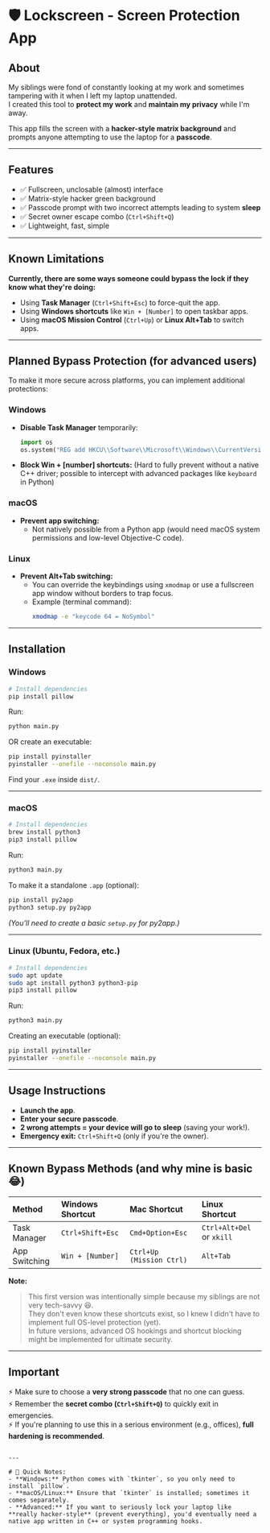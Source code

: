 # 🛡️ Lockscreen - Screen Protection App

## About

My siblings were fond of constantly looking at my work and sometimes tampering with it when I left my laptop unattended.  
I created this tool to **protect my work** and **maintain my privacy** while I'm away.

This app fills the screen with a **hacker-style matrix background** and prompts anyone attempting to use the laptop for a **passcode**.

---

## Features

- ✅ Fullscreen, unclosable (almost) interface
- ✅ Matrix-style hacker green background
- ✅ Passcode prompt with two incorrect attempts leading to system **sleep**
- ✅ Secret owner escape combo (`Ctrl+Shift+Q`)
- ✅ Lightweight, fast, simple

---

## Known Limitations

**Currently, there are some ways someone could bypass the lock if they know what they're doing:**
- Using **Task Manager** (`Ctrl+Shift+Esc`) to force-quit the app.
- Using **Windows shortcuts** like `Win + [Number]` to open taskbar apps.
- Using **macOS Mission Control** (`Ctrl+Up`) or **Linux Alt+Tab** to switch apps.

---

## Planned Bypass Protection (for advanced users)

To make it more secure across platforms, you can implement additional protections:

### Windows

- **Disable Task Manager** temporarily:
    ```python
    import os
    os.system("REG add HKCU\\Software\\Microsoft\\Windows\\CurrentVersion\\Policies\\System /v DisableTaskMgr /t REG_DWORD /d 1 /f")
    ```
- **Block Win + [number] shortcuts:** (Hard to fully prevent without a native C++ driver; possible to intercept with advanced packages like `keyboard` in Python)

### macOS

- **Prevent app switching:**
    - Not natively possible from a Python app (would need macOS system permissions and low-level Objective-C code).

### Linux

- **Prevent Alt+Tab switching:** 
    - You can override the keybindings using `xmodmap` or use a fullscreen app window without borders to trap focus.
    - Example (terminal command):
      ```bash
      xmodmap -e "keycode 64 = NoSymbol"
      ```

---

## Installation

### Windows

```bash
# Install dependencies
pip install pillow
```
Run:
```bash
python main.py
```
OR create an executable:
```bash
pip install pyinstaller
pyinstaller --onefile --noconsole main.py
```
Find your `.exe` inside `dist/`.

---

### macOS

```bash
# Install dependencies
brew install python3
pip3 install pillow
```
Run:
```bash
python3 main.py
```
To make it a standalone `.app` (optional):
```bash
pip install py2app
python3 setup.py py2app
```
*(You’ll need to create a basic `setup.py` for py2app.)*

---

### Linux (Ubuntu, Fedora, etc.)

```bash
# Install dependencies
sudo apt update
sudo apt install python3 python3-pip
pip3 install pillow
```
Run:
```bash
python3 main.py
```
Creating an executable (optional):
```bash
pip install pyinstaller
pyinstaller --onefile --noconsole main.py
```

---

## Usage Instructions

- **Launch the app**.
- **Enter your secure passcode**.
- **2 wrong attempts = your device will go to sleep** (saving your work!).
- **Emergency exit:** `Ctrl+Shift+Q` (only if you're the owner).

---

## Known Bypass Methods (and why mine is basic 😂)

| Method            | Windows Shortcut | Mac Shortcut          | Linux Shortcut           |
|:------------------|:------------------|:-----------------------|:--------------------------|
| Task Manager      | `Ctrl+Shift+Esc`   | `Cmd+Option+Esc`        | `Ctrl+Alt+Del` or `xkill`  |
| App Switching     | `Win + [Number]`   | `Ctrl+Up (Mission Ctrl)`| `Alt+Tab`                 |

**Note:**  
> This first version was intentionally simple because my siblings are not very tech-savvy 😆.  
> They don't even know these shortcuts exist, so I knew I didn't have to implement full OS-level protection (yet).  
> In future versions, advanced OS hookings and shortcut blocking might be implemented for ultimate security.

---

## Important

⚡ Make sure to choose a **very strong passcode** that no one can guess.  
⚡ Remember the **secret combo (`Ctrl+Shift+Q`)** to quickly exit in emergencies.  
⚡ If you're planning to use this in a serious environment (e.g., offices), **full hardening is recommended**.

```

---

# 📢 Quick Notes:
- **Windows:** Python comes with `tkinter`, so you only need to install `pillow`.
- **macOS/Linux:** Ensure that `tkinter` is installed; sometimes it comes separately.
- **Advanced:** If you want to seriously lock your laptop like **really hacker-style** (prevent everything), you'd eventually need a native app written in C++ or system programming hooks.

